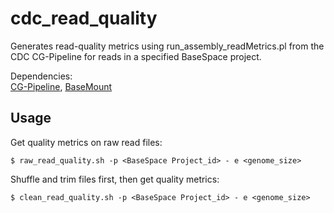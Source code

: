 # cdc_read_quality
Generates read-quality metrics using run_assembly_readMetrics.pl from the CDC CG-Pipeline for reads in a specified BaseSpace project.

Dependencies: <br/>
[CG-Pipeline](https://github.com/lskatz/CG-Pipeline), [BaseMount](https://basemount.basespace.illumina.com/)

## Usage<br/>

Get quality metrics on raw read files:
```
$ raw_read_quality.sh -p <BaseSpace Project_id> - e <genome_size>
```
Shuffle and trim files first, then get quality metrics:
```
$ clean_read_quality.sh -p <BaseSpace Project_id> - e <genome_size>
```
